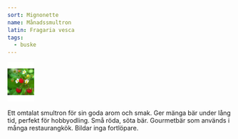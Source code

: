 ```yaml
---
sort: Mignonette
name: Månadssmultron
latin: Fragaria vesca
tags:
  - buske
---
```


<img src="/img/fragaria-vesca-mignonette.jpg" width="60" data-srcset="1x, 1.5x, 2x" alt="Fragaria vesca" data-attribution="https://www.odla.nu/produkt/smultron-migounette-3-plantor">

Ett omtalat smultron för sin goda arom och smak. Ger mänga bär under lång tid, perfekt för hobbyodling. Små röda, söta bär. Gourmetbär som används i många restaurangkök. Bildar inga fortlöpare.

